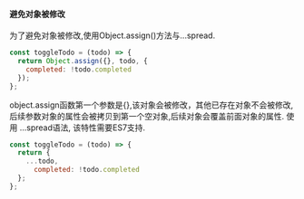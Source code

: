 

#### 避免对象被修改

为了避免对象被修改,使用Object.assign()方法与...spread.

```js
const toggleTodo = (todo) => {
  return Object.assign({}, todo, {
    completed: !todo.completed
  });
};
```

object.assign函数第一个参数是{},该对象会被修改，其他已存在对象不会被修改,后续参数对象的属性会被拷贝到第一个空对象,后续对象会覆盖前面对象的属性.
使用 ...spread语法, 该特性需要ES7支持.

```js
const toggleTodo = (todo) => {
  return {
    ...todo,
      completed: !todo.completed
  };
};
```
